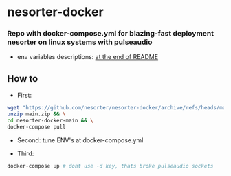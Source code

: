 # nesorter-docker
### Repo with docker-compose.yml for blazing-fast deployment nesorter on linux systems with pulseaudio

- env variables descriptions: [at the end of README](https://github.com/nesorter/nesorter/blob/main/README.md#description-of-env)
## How to

- First:
```sh
wget "https://github.com/nesorter/nesorter-docker/archive/refs/heads/main.zip" && \
unzip main.zip && \
cd nesorter-docker-main && \
docker-compose pull
```

- Second: tune ENV's at docker-compose.yml

- Third:
```sh
docker-compose up # dont use -d key, thats broke pulseaudio sockets
```
